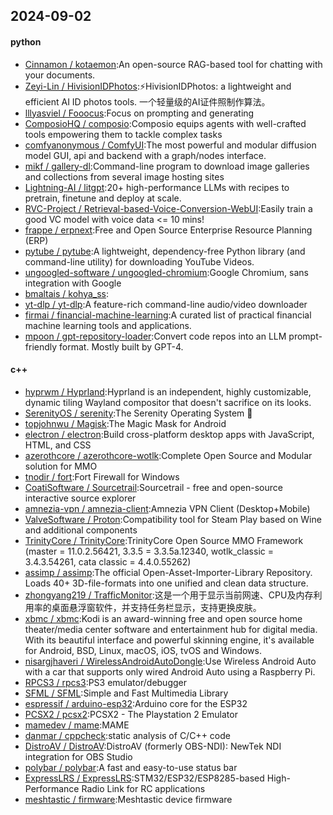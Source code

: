 ## 2024-09-02

#### python
* [Cinnamon / kotaemon](https://github.com/Cinnamon/kotaemon):An open-source RAG-based tool for chatting with your documents.
* [Zeyi-Lin / HivisionIDPhotos](https://github.com/Zeyi-Lin/HivisionIDPhotos):⚡️HivisionIDPhotos: a lightweight and efficient AI ID photos tools. 一个轻量级的AI证件照制作算法。
* [lllyasviel / Fooocus](https://github.com/lllyasviel/Fooocus):Focus on prompting and generating
* [ComposioHQ / composio](https://github.com/ComposioHQ/composio):Composio equips agents with well-crafted tools empowering them to tackle complex tasks
* [comfyanonymous / ComfyUI](https://github.com/comfyanonymous/ComfyUI):The most powerful and modular diffusion model GUI, api and backend with a graph/nodes interface.
* [mikf / gallery-dl](https://github.com/mikf/gallery-dl):Command-line program to download image galleries and collections from several image hosting sites
* [Lightning-AI / litgpt](https://github.com/Lightning-AI/litgpt):20+ high-performance LLMs with recipes to pretrain, finetune and deploy at scale.
* [RVC-Project / Retrieval-based-Voice-Conversion-WebUI](https://github.com/RVC-Project/Retrieval-based-Voice-Conversion-WebUI):Easily train a good VC model with voice data <= 10 mins!
* [frappe / erpnext](https://github.com/frappe/erpnext):Free and Open Source Enterprise Resource Planning (ERP)
* [pytube / pytube](https://github.com/pytube/pytube):A lightweight, dependency-free Python library (and command-line utility) for downloading YouTube Videos.
* [ungoogled-software / ungoogled-chromium](https://github.com/ungoogled-software/ungoogled-chromium):Google Chromium, sans integration with Google
* [bmaltais / kohya_ss](https://github.com/bmaltais/kohya_ss):
* [yt-dlp / yt-dlp](https://github.com/yt-dlp/yt-dlp):A feature-rich command-line audio/video downloader
* [firmai / financial-machine-learning](https://github.com/firmai/financial-machine-learning):A curated list of practical financial machine learning tools and applications.
* [mpoon / gpt-repository-loader](https://github.com/mpoon/gpt-repository-loader):Convert code repos into an LLM prompt-friendly format. Mostly built by GPT-4.

#### c++
* [hyprwm / Hyprland](https://github.com/hyprwm/Hyprland):Hyprland is an independent, highly customizable, dynamic tiling Wayland compositor that doesn't sacrifice on its looks.
* [SerenityOS / serenity](https://github.com/SerenityOS/serenity):The Serenity Operating System 🐞
* [topjohnwu / Magisk](https://github.com/topjohnwu/Magisk):The Magic Mask for Android
* [electron / electron](https://github.com/electron/electron):Build cross-platform desktop apps with JavaScript, HTML, and CSS
* [azerothcore / azerothcore-wotlk](https://github.com/azerothcore/azerothcore-wotlk):Complete Open Source and Modular solution for MMO
* [tnodir / fort](https://github.com/tnodir/fort):Fort Firewall for Windows
* [CoatiSoftware / Sourcetrail](https://github.com/CoatiSoftware/Sourcetrail):Sourcetrail - free and open-source interactive source explorer
* [amnezia-vpn / amnezia-client](https://github.com/amnezia-vpn/amnezia-client):Amnezia VPN Client (Desktop+Mobile)
* [ValveSoftware / Proton](https://github.com/ValveSoftware/Proton):Compatibility tool for Steam Play based on Wine and additional components
* [TrinityCore / TrinityCore](https://github.com/TrinityCore/TrinityCore):TrinityCore Open Source MMO Framework (master = 11.0.2.56421, 3.3.5 = 3.3.5a.12340, wotlk_classic = 3.4.3.54261, cata classic = 4.4.0.55262)
* [assimp / assimp](https://github.com/assimp/assimp):The official Open-Asset-Importer-Library Repository. Loads 40+ 3D-file-formats into one unified and clean data structure.
* [zhongyang219 / TrafficMonitor](https://github.com/zhongyang219/TrafficMonitor):这是一个用于显示当前网速、CPU及内存利用率的桌面悬浮窗软件，并支持任务栏显示，支持更换皮肤。
* [xbmc / xbmc](https://github.com/xbmc/xbmc):Kodi is an award-winning free and open source home theater/media center software and entertainment hub for digital media. With its beautiful interface and powerful skinning engine, it's available for Android, BSD, Linux, macOS, iOS, tvOS and Windows.
* [nisargjhaveri / WirelessAndroidAutoDongle](https://github.com/nisargjhaveri/WirelessAndroidAutoDongle):Use Wireless Android Auto with a car that supports only wired Android Auto using a Raspberry Pi.
* [RPCS3 / rpcs3](https://github.com/RPCS3/rpcs3):PS3 emulator/debugger
* [SFML / SFML](https://github.com/SFML/SFML):Simple and Fast Multimedia Library
* [espressif / arduino-esp32](https://github.com/espressif/arduino-esp32):Arduino core for the ESP32
* [PCSX2 / pcsx2](https://github.com/PCSX2/pcsx2):PCSX2 - The Playstation 2 Emulator
* [mamedev / mame](https://github.com/mamedev/mame):MAME
* [danmar / cppcheck](https://github.com/danmar/cppcheck):static analysis of C/C++ code
* [DistroAV / DistroAV](https://github.com/DistroAV/DistroAV):DistroAV (formerly OBS-NDI): NewTek NDI integration for OBS Studio
* [polybar / polybar](https://github.com/polybar/polybar):A fast and easy-to-use status bar
* [ExpressLRS / ExpressLRS](https://github.com/ExpressLRS/ExpressLRS):STM32/ESP32/ESP8285-based High-Performance Radio Link for RC applications
* [meshtastic / firmware](https://github.com/meshtastic/firmware):Meshtastic device firmware
